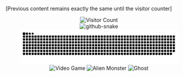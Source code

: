 [Previous content remains exactly the same until the visitor counter]

<div align="center">
  <img src="https://profile-counter.glitch.me/JayaKumar1618/count.svg" alt="Visitor Count"/>
</div>

<!-- Pacman Animation -->
<div align="center">
  <picture>
    <source media="(prefers-color-scheme: dark)" srcset="https://raw.githubusercontent.com/trinib/trinib/snake/github-contribution-grid-snake-dark.svg" />
    <source media="(prefers-color-scheme: light)" srcset="https://raw.githubusercontent.com/trinib/trinib/snake/github-contribution-grid-snake.svg" />
    <img alt="github-snake" src="https://raw.githubusercontent.com/trinib/trinib/snake/github-contribution-grid-snake.svg" />
  </picture>
</div>

<div align="center">
  <img src="https://raw.githubusercontent.com/Platane/snk/output/github-contribution-grid-snake.svg" width="85%"/>
  <br>
  <img src="https://raw.githubusercontent.com/Tarikul-Islam-Anik/Animated-Fluent-Emojis/master/Emojis/Gaming/Video%20Game.png" alt="Video Game" width="25" height="25" /> 
  <img src="https://raw.githubusercontent.com/Tarikul-Islam-Anik/Animated-Fluent-Emojis/master/Emojis/Gaming/Alien%20Monster.png" alt="Alien Monster" width="25" height="25" />
  <img src="https://raw.githubusercontent.com/Tarikul-Islam-Anik/Animated-Fluent-Emojis/master/Emojis/Gaming/Ghost.png" alt="Ghost" width="25" height="25" />
</div>
